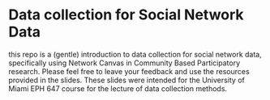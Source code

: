 # Data collection for Social Network Data

this repo is a (gentle) introduction to data collection for social network data, specifically using Network Canvas in Community Based Participatory research. Please feel free to leave your feedback and use the resources provided in the slides. These slides were intended for the University of Miami EPH 647 course for the lecture of data collection methods. 
